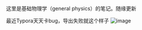 这里是基础物理学（general physics）的笔记。随缘更新

最近Typora天天卡bug，导出失败就这个样子
![image](https://user-images.githubusercontent.com/80528249/120438298-c7962400-c3b3-11eb-98cb-5899f4dc0186.png)
